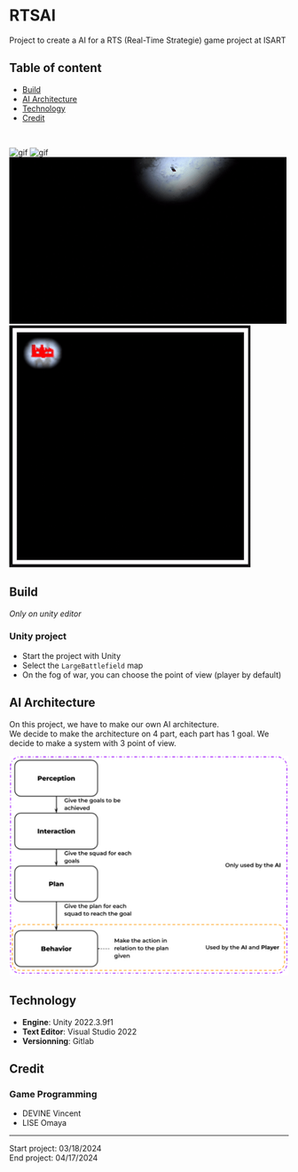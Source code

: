 # RTSAI
Project to create a AI for a RTS (Real-Time Strategie) game project at ISART



## Table of content
 - [Build](#build)
 - [AI Architecture](#ai-architecture)
 - [Technology](#technology)
 - [Credit](#credit)

<br>

![gif](./Doc/attack.gif)
![gif](./Doc/defense.gif)
![gif](./Doc/move.gif)
![gif](./Doc/exploration.gif)

## Build
*Only on unity editor*
### Unity project
- Start the project with Unity
- Select the ```LargeBattlefield``` map
- On the fog of war, you can choose the point of view (player by default)

## AI Architecture
On this project, we have to make our own AI architecture.<br>
We decide to make the architecture on 4 part, each part has 1 goal.
We decide to make a system with 3 point of view.

![png](./Doc/AI_RTS_Architecture.png)

## Technology
 - **Engine**: Unity 2022.3.9f1
 - **Text Editor**: Visual Studio 2022
 - **Versionning**: Gitlab

 ## Credit
### Game Programming
 - DEVINE Vincent
 - LISE Omaya

<hr>
Start project: 03/18/2024<br>
End project: 04/17/2024